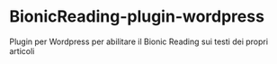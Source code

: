 # BionicReading-plugin-wordpress
Plugin per Wordpress per abilitare il Bionic Reading sui testi dei propri articoli
